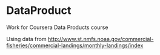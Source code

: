 DataProduct
===========

Work for Coursera Data Products course

Using data from http://www.st.nmfs.noaa.gov/commercial-fisheries/commercial-landings/monthly-landings/index
